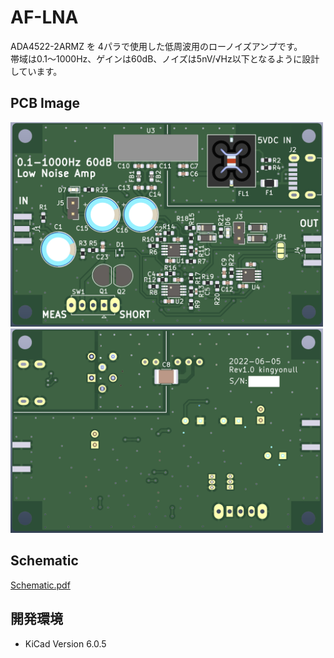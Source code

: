 # AF-LNA
ADA4522-2ARMZ を 4パラで使用した低周波用のローノイズアンプです。  
帯域は0.1～1000Hz、ゲインは60dB、ノイズは5nV/√Hz以下となるように設計しています。  

## PCB Image  
<img src="doc/pcb_top.png" width="500">  
<img src="doc/pcb_bottom.png" width="500">  

## Schematic
[Schematic.pdf](doc/schematic.pdf "Schematic")

## 開発環境
- KiCad Version 6.0.5
